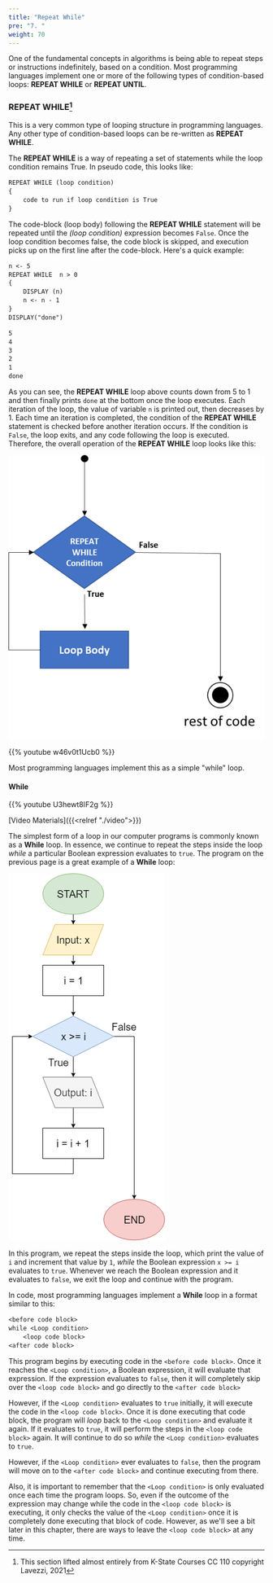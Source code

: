 ```yaml
---
title: "Repeat While"
pre: "7. "
weight: 70
---
```


<!-- TODO Update Videos -->

One of the fundamental concepts in algorithms is being able to repeat steps or instructions indefinitely, based on a condition. Most programming languages implement one or more of the following types of condition-based loops: <b>REPEAT WHILE</b> or <b>REPEAT UNTIL</b>.

### REPEAT WHILE[^1]

[^1]: This section lifted almost entirely from K-State Courses CC 110 copyright Lavezzi, 2021

This is a very common type of looping structure in programming languages.  Any other type of condition-based loops can be re-written as <b>REPEAT WHILE</b>.

The **REPEAT WHILE** is a way of repeating a set of statements while the loop condition remains True. In pseudo code, this looks like:

```tex
REPEAT WHILE (loop condition)
{
    code to run if loop condition is True
}
```

The code-block (loop body) following the **REPEAT WHILE** statement will be repeated until the _(loop condition)_ expression becomes `False`. Once the loop condition becomes false, the code block is skipped, and execution picks up on the first line after the code-block.  Here's a quick example:

```tex
n <- 5
REPEAT WHILE  n > 0
{
    DISPLAY (n)
    n <- n - 1
}
DISPLAY("done")
```

```tex
5
4
3
2
1
done
```
As you can see, the <b>REPEAT WHILE</b> loop above counts down from 5 to 1 and then finally prints `done` at the bottom once the loop executes. Each iteration of the loop, the value of variable `n` is printed out, then decreases by 1. Each time an iteration is completed, the condition of the **REPEAT WHILE** statement is checked before another iteration occurs. If the condition is `False`, the loop exits, and any code following the loop is executed. Therefore, the overall operation of the **REPEAT WHILE** loop looks like this:

![REPEAT WHILE Loop Structure](/images/05-loop/cc110_Lab4_rp_while.png)

{{% youtube w46v0t1Ucb0 %}}

Most programming languages implement this as a simple "while" loop.

#### While

{{% youtube U3hewt8IF2g %}}

[Video Materials]({{<relref "./video">}})

The simplest form of a loop in our computer programs is commonly known as a **While** loop. In essence, we continue to repeat the steps inside the loop _while_ a particular Boolean expression evaluates to `true`. The program on the previous page is a great example of a **While** loop:

![While Loop Flowchart](/images/05-loop/5.2.countuploop.png)

In this program, we repeat the steps inside the loop, which print the value of `i` and increment that value by `1`, _while_ the Boolean expression `x >= i` evaluates to `true`. Whenever we reach the Boolean expression and it evaluates to `false`, we exit the loop and continue with the program. 

In code, most programming languages implement a **While** loop in a format similar to this:

```tex
<before code block>
while <Loop condition>
    <loop code block>
<after code block>
```

This program begins by executing code in the `<before code block>`. Once it reaches the `<Loop condition>`, a Boolean expression, it will evaluate that expression. If the expression evaluates to `false`, then it will completely skip over the `<loop code block>` and go directly to the `<after code block>`

However, if the `<Loop condition>` evaluates to `true` initially, it will execute the code in the `<loop code block>`. Once it is done executing that code block, the program will _loop_ back to the `<Loop condition>` and evaluate it again. If it evaluates to `true`, it will perform the steps in the `<loop code block>` again. It will continue to do so _while_ the `<Loop condition>` evaluates to `true`.

However, if the `<Loop condition>` ever evaluates to `false`, then the program will move on to the `<after code block>` and continue executing from there.

Also, it is important to remember that the `<Loop condition>` is only evaluated once each time the program loops. So, even if the outcome of the expression may change while the code in the `<loop code block>` is executing, it only checks the value of the `<Loop condition>` once it is completely done executing that block of code. However, as we'll see a bit later in this chapter, there are ways to leave the `<loop code block>` at any time. 

<!-- Do while defered to to langugae specifics summer 2021 -->



